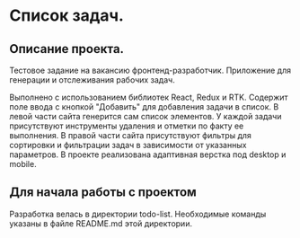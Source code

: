 # Список задач. 
## Описание проекта.
Тестовое задание на вакансию фронтенд-разработчик.
Приложение для генерации и отслеживания рабочих задач.

Выполнено с использованием библиотек React, Redux и RTK. 
Содержит поле ввода с кнопкой "Добавить" для добавления задачи в список. 
В левой части сайта генерится сам список элементов. У каждой задачи присутствуют инструменты удаления и отметки по факту ее выполнения.
В правой части сайта присутствуют фильтры для сортировки и фильтрации задач в зависимости от указанных параметров.
В проекте реализована адаптивная верстка под desktop и mobile.

## Для начала работы с проектом
Разработка велась в директории todo-list.
Необходимые команды указаны в файле README.md этой директории.  
